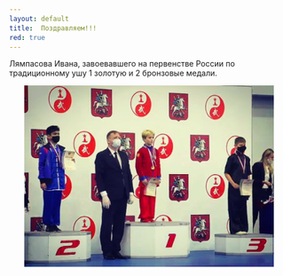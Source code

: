 ```yaml
---
layout: default
title:  Поздравляем!!!
red: true
---
```

Лямпасова Ивана, завоевавшего на первенстве России по традиционному ушу 1 золотую и 2 бронзовые медали.
<center><img src='/huabao/shijian/russiakungfu2021.jpg' width='450'></center>







